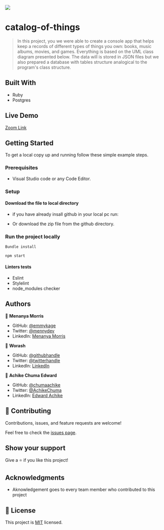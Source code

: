 ![](https://img.shields.io/badge/Microverse-blueviolet)

# catalog-of-things

> In this project, you we were able to create a console app that helps keep a records of different types of things you own: books, music albums, movies, and games. Everything is based on the UML class diagram presented below. The data will is stored in JSON files but we also prepared a database with tables structure analogical to the program's class structure.


## Built With

- Ruby
- Postgres

## Live Demo

[Zoom Link](https://drive.google.com/file/d/1dF1iKmK0LAE-8cjJ3KiQCzaP99gX8eKZ/view?usp=sharing)

## Getting Started

To get a local copy up and running follow these simple example steps.

### Prerequisites

- Visual Studio code or any Code Editor.

### Setup

#### Download the file to local directory

- if you have already insall github in your local pc run:

- Or download the zip file from the github directory.

### Run the project locally

```sh
Bundle install
```

```sh
npm start
```

#### Linters tests

- Eslint
- Stylelint
- node_modules checker

## Authors

👤 **Menanya Morris**

- GitHub: [@emmykage](https://github.com/Emmykage)
- Twitter: [@mennydev](https://twitter.com/mennydev)
- LinkedIn: [Menanya Morris](https://www.linkedin.com/in/morris-menanya)


👤 **Worash**

- GitHub: [@githubhandle](https://github.com/worashf)
- Twitter: [@twitterhandle](https://twitter.com/WorashAboche)
- LinkedIn: [LinkedIn](https://www.linkedin.com/in/worash-abocherugn/)

👤 **Achike Chuma Edward**

- GitHub: [@chumaachike](https://github.com/chumaachike)
- Twitter: [@AchikeChuma](https://twitter.com/AchikeChuma)
- LinkedIn: [Edward Achike](https://www.linkedin.com/in/edwardachike/)



## 🤝 Contributing

Contributions, issues, and feature requests are welcome!

Feel free to check the [issues page](../../issues/).

## Show your support

Give a ⭐️ if you like this project!

## Acknowledgments

- Aknowledgement goes to every team member who contributed to this project


## 📝 License

This project is [MIT](./MIT.md) licensed.
